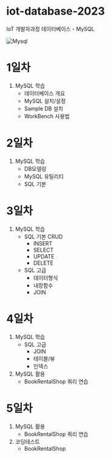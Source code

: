 # iot-database-2023
IoT 개발자과정 데이터베이스 - MySQL

![Mysql](https://raw.githubusercontent.com/YongHwanLee97/iot-database-2023/main/images/mysql.png)

# 1일차
1. MySQL 학습
    - 데이터베이스 개요
    - MySQL 설치/설정
    - Sample DB 설치
    - WorkBench 사용법

# 2일차
1. MySQL 학습
    - DB모델링
    - MySQL 유틸리티
    - SQL 기본

# 3일차
1. MySQL 학습
    - SQL 기본 CRUD
        - INSERT
        - SELECT
        - UPDATE
        - DELETE
    - SQL 고급
        - 데이터형식
        - 내장함수
        - JOIN

# 4일차
1. MySQL 학습
    - SQL 고급
        - JOIN
        - 테이블/뷰
        - 인덱스
2. MySQL 활용
    - BookRentalShop 쿼리 연습

# 5일차
1. MySQL 활용
    - BookRentalShop 쿼리 연습
2. 코딩테스트
    - BookRentalShop

